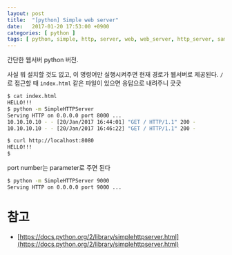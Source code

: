 ```yaml
---
layout: post
title:  "[python] Simple web server"
date:   2017-01-20 17:53:00 +0900
categories: [ python ]
tags: [ python, simple, http, server, web, web_server, http_server, sample ]
---
```


간단한 웹서버 python 버전.

사실 뭐 설치할 것도 없고, 이 명령어만 실행시켜주면 현재 경로가 웹서버로 제공된다. `/`로 접근할 때 `index.html` 같은 파일이 있으면 응답으로 내려주니 긋긋

```bash
$ cat index.html
HELLO!!!
$ python -m SimpleHTTPServer
Serving HTTP on 0.0.0.0 port 8000 ...
10.10.10.10 - - [20/Jan/2017 16:44:01] "GET / HTTP/1.1" 200 -
10.10.10.10 - - [20/Jan/2017 16:46:22] "GET / HTTP/1.1" 200 -
```

```bash
$ curl http://localhost:8080
HELLO!!!
$
```

port number는 parameter로 주면 된다

```bash
$ python -m SimpleHTTPServer 9000
Serving HTTP on 0.0.0.0 port 9000 ...
```

# 참고
- [https://docs.python.org/2/library/simplehttpserver.html](https://docs.python.org/2/library/simplehttpserver.html)
